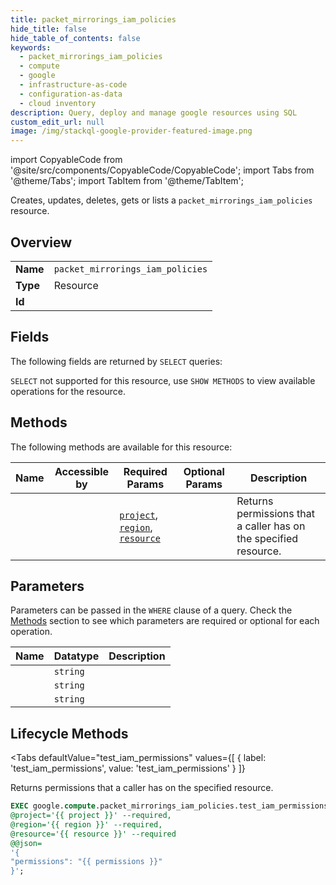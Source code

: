 ```yaml
--- 
title: packet_mirrorings_iam_policies
hide_title: false
hide_table_of_contents: false
keywords:
  - packet_mirrorings_iam_policies
  - compute
  - google
  - infrastructure-as-code
  - configuration-as-data
  - cloud inventory
description: Query, deploy and manage google resources using SQL
custom_edit_url: null
image: /img/stackql-google-provider-featured-image.png
---
```


import CopyableCode from '@site/src/components/CopyableCode/CopyableCode';
import Tabs from '@theme/Tabs';
import TabItem from '@theme/TabItem';

Creates, updates, deletes, gets or lists a <code>packet_mirrorings_iam_policies</code> resource.

## Overview
<table><tbody>
<tr><td><b>Name</b></td><td><code>packet_mirrorings_iam_policies</code></td></tr>
<tr><td><b>Type</b></td><td>Resource</td></tr>
<tr><td><b>Id</b></td><td><CopyableCode code="google.compute.packet_mirrorings_iam_policies" /></td></tr>
</tbody></table>

## Fields

The following fields are returned by `SELECT` queries:

`SELECT` not supported for this resource, use `SHOW METHODS` to view available operations for the resource.


## Methods

The following methods are available for this resource:

<table>
<thead>
    <tr>
    <th>Name</th>
    <th>Accessible by</th>
    <th>Required Params</th>
    <th>Optional Params</th>
    <th>Description</th>
    </tr>
</thead>
<tbody>
<tr>
    <td><a href="#test_iam_permissions"><CopyableCode code="test_iam_permissions" /></a></td>
    <td><CopyableCode code="exec" /></td>
    <td><a href="#parameter-project"><code>project</code></a>, <a href="#parameter-region"><code>region</code></a>, <a href="#parameter-resource"><code>resource</code></a></td>
    <td></td>
    <td>Returns permissions that a caller has on the specified resource.</td>
</tr>
</tbody>
</table>

## Parameters

Parameters can be passed in the `WHERE` clause of a query. Check the [Methods](#methods) section to see which parameters are required or optional for each operation.

<table>
<thead>
    <tr>
    <th>Name</th>
    <th>Datatype</th>
    <th>Description</th>
    </tr>
</thead>
<tbody>
<tr id="parameter-project">
    <td><CopyableCode code="project" /></td>
    <td><code>string</code></td>
    <td></td>
</tr>
<tr id="parameter-region">
    <td><CopyableCode code="region" /></td>
    <td><code>string</code></td>
    <td></td>
</tr>
<tr id="parameter-resource">
    <td><CopyableCode code="resource" /></td>
    <td><code>string</code></td>
    <td></td>
</tr>
</tbody>
</table>

## Lifecycle Methods

<Tabs
    defaultValue="test_iam_permissions"
    values={[
        { label: 'test_iam_permissions', value: 'test_iam_permissions' }
    ]}
>
<TabItem value="test_iam_permissions">

Returns permissions that a caller has on the specified resource.

```sql
EXEC google.compute.packet_mirrorings_iam_policies.test_iam_permissions 
@project='{{ project }}' --required, 
@region='{{ region }}' --required, 
@resource='{{ resource }}' --required 
@@json=
'{
"permissions": "{{ permissions }}"
}';
```
</TabItem>
</Tabs>
